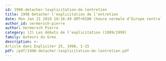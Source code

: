 ```yaml
---
id: 1998-detacher-lexplicitation-de-lentretien
title: 1998 Détacher l'explicitation de l'entretien
date: Mon Jan 21 2019 10:16:49 GMT+0100 (heure normale d’Europe centrale)
author_id: vermersch-pierre
author: Vermersch Pierre
category: (2) Les débuts de l'explicitation (1989/1999)
family: Auteurs du Grex
description: >-
Article dans Expliciter 25, 1998, 1-15 
pdf: /pdf/1998-detacher-lexplicitation-de-lentretien.pdf
---
```


